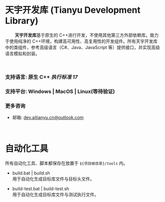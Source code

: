 # 天宇开发库 (Tianyu Development Library)

&nbsp;&nbsp;&nbsp;&nbsp;&nbsp;&nbsp;&nbsp;&nbsp;**天宇开发库**基于原生的 C++进行开发，不使用其他第三方外部依赖库。致力于使用纯净的 C++环境，构建高可用性、高复用性的开发组件。所有天宇开发库中的类组件，参考高级语言（C#、Java、JavaScript 等）提供接口，并实现高级语言模拟和封装。

&nbsp;

### 支持语言: 原生 C++ _执行标准 17_

### 支持平台: Windows | MacOS | Linux(等待验证)

### 更多咨询

- 邮箱: [dev.aitianyu.cn@outlook.com](dev.aitianyu.cn@outlook.com)

&nbsp;

# 自动化工具

所有自动化工具、脚本都保存在放置于 `${项目根目录}/tools` 内。

- build.bat | build.sh  
  用于自动化生成目标库文件与目标头文件。

- build-test.bat | build-test.sh  
  用于自动化生成目标库文件与测试执行文件。

&nbsp;
